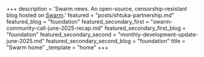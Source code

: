 +++
description = 'Swarm news. An open-source, censorship-resistant blog hosted on [Swarm](https://www.ethswarm.org/ "Swarm").'
featured = "posts/shtuka-partnership.md"
featured_blog = "foundation"
featured_secondary_first = "swarm-community-call-june-2025-recap.md"
featured_secondary_first_blog = "foundation"
featured_secondary_second = "monthly-development-update-june-2025.md"
featured_secondary_second_blog = "foundation"
title = "Swarm home"
_template = "home"
+++
